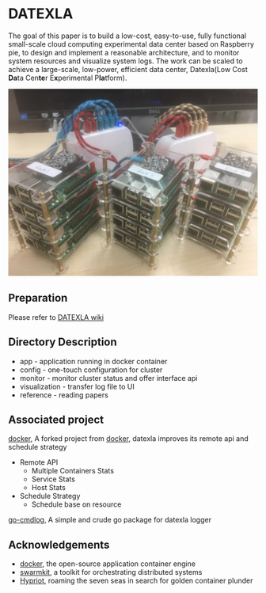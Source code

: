 # DATEXLA

The goal of this paper is to build a low-cost, easy-to-use, fully functional small-scale cloud computing experimental data center based on Raspberry pie, to design and implement a reasonable architecture, and to monitor system resources and visualize system logs. The work can be scaled to achieve a large-scale, low-power, efficient data center, Datexla(Low Cost **Da**ta Cen**te**r E**x**perimental P**la**tform).

![Cluster](/pic/Cluster.jpg)

## Preparation

Please refer to [DATEXLA wiki](https://github.com/Wsine/DATEXLA/wiki)

## Directory Description

- app - application running in docker container
- config - one-touch configuration for cluster
- monitor - monitor cluster status and offer interface api
- visualization - transfer log file to UI
- reference - reading papers

## Associated project

[docker](https://github.com/datexla/docker), A forked project from [docker](https://github.com/docker/docker), datexla improves its remote api and schedule strategy

- Remote API
    - Multiple Containers Stats
    - Service Stats
    - Host Stats
- Schedule Strategy
    - Schedule base on resource

[go-cmdlog](https://github.com/datexla/go-cmdlog), A simple and crude go package for datexla logger

## Acknowledgements

- [docker](https://github.com/docker/docker), the open-source application container engine
- [swarmkit](https://github.com/docker/swarmkit), a toolkit for orchestrating distributed systems
- [Hypriot](http://blog.hypriot.com/), roaming the seven seas in search for golden container plunder
